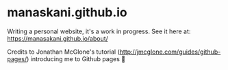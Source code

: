 # manaskani.github.io

Writing a personal website, it's a work in progress. See it here at: https://manasakani.github.io/about/

Credits to Jonathan McGlone's tutorial (http://jmcglone.com/guides/github-pages/) introducing me to Github pages 🙂
